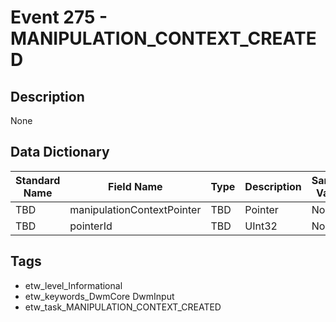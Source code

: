 # Event 275 - MANIPULATION_CONTEXT_CREATED

## Description
None

## Data Dictionary
|Standard Name|Field Name|Type|Description|Sample Value|
|---|---|---|---|---|
|TBD|manipulationContextPointer|TBD|Pointer|None|None|
|TBD|pointerId|TBD|UInt32|None|None|

## Tags
* etw_level_Informational
* etw_keywords_DwmCore DwmInput
* etw_task_MANIPULATION_CONTEXT_CREATED